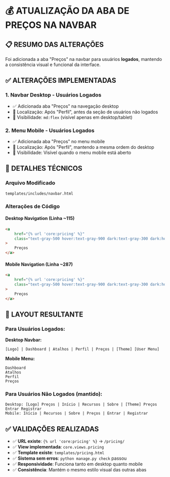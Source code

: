 # 💰 ATUALIZAÇÃO DA ABA DE PREÇOS NA NAVBAR

## 📋 RESUMO DAS ALTERAÇÕES

Foi adicionada a aba "Preços" na navbar para usuários **logados**, mantendo a consistência visual e funcional da interface.

## ✅ ALTERAÇÕES IMPLEMENTADAS

### 1. **Navbar Desktop - Usuários Logados**
- ✅ Adicionada aba "Preços" na navegação desktop
- 📍 Localização: Após "Perfil", antes da seção de usuários não logados
- 🎯 Visibilidade: `md:flex` (visível apenas em desktop/tablet)

### 2. **Menu Mobile - Usuários Logados**  
- ✅ Adicionada aba "Preços" no menu mobile
- 📍 Localização: Após "Perfil", mantendo a mesma ordem do desktop
- 🎯 Visibilidade: Visível quando o menu mobile está aberto

## 🔧 DETALHES TÉCNICOS

### Arquivo Modificado
```
templates/includes/navbar.html
```

### Alterações de Código

#### Desktop Navigation (Linha ~115)
```html
<a
    href="{% url 'core:pricing' %}"
    class="text-gray-500 hover:text-gray-900 dark:text-gray-300 dark:hover:text-white px-3 py-2 rounded-md text-sm font-medium transition-colors"
>
    Preços
</a>
```

#### Mobile Navigation (Linha ~287)
```html
<a
    href="{% url 'core:pricing' %}"
    class="text-gray-500 hover:text-gray-900 dark:text-gray-300 dark:hover:text-white block px-4 py-3 rounded-md text-base font-medium border-b border-gray-100 dark:border-gray-700 min-h-[44px] flex items-center"
>
    Preços
</a>
```

## 🎨 LAYOUT RESULTANTE

### Para Usuários **Logados**:

**Desktop Navbar:**
```
[Logo] | Dashboard | Atalhos | Perfil | Preços | [Theme] [User Menu]
```

**Mobile Menu:**
```
Dashboard
Atalhos  
Perfil
Preços
```

### Para Usuários **Não Logados** (mantido):
```
Desktop: [Logo] Preços | Início | Recursos | Sobre | [Theme] Preços Entrar Registrar
Mobile: Início | Recursos | Sobre | Preços | Entrar | Registrar
```

## ✅ VALIDAÇÕES REALIZADAS

- ✅ **URL existe**: `{% url 'core:pricing' %}` → `/pricing/`
- ✅ **View implementada**: `core.views.pricing`
- ✅ **Template existe**: `templates/pricing.html`
- ✅ **Sistema sem erros**: `python manage.py check` passou
- ✅ **Responsividade**: Funciona tanto em desktop quanto mobile
- ✅ **Consistência**: Mantém o mesmo estilo visual das outras abas

## 
